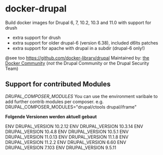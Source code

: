 # docker-drupal

Build docker images for Drupal 6, 7, 10.2, 10.3 and 11.0 with support for drush

* extra support for drush
* extra support for older drupal-6 (version 6.38), included d6lts patches
* extra support for apache with drupal in a subdir (drupal-6 only!)

@see too https://github.com/docker-library/drupal
Maintained by: [the Docker Community](https://github.com/docker-library/drupal) (*not* the Drupal Community or the Drupal Security Team)

## Support for contributed Modules

*DRUPAL_COMPOSER_MODULES*
You can use the environment varibale to add further contrib modules per composer.
e.g.
DRUPAL_COMPOSER_MODULES="drupal/ctools drupal/iframe"

**Folgende Versionen werden aktuell gebaut**

ENV DRUPAL_VERSION 10.2.12
ENV DRUPAL_VERSION 10.3.14
ENV DRUPAL_VERSION 10.4.8
ENV DRUPAL_VERSION 10.5.1
ENV DRUPAL_VERSION 11.0.13
ENV DRUPAL_VERSION 11.1.8
ENV DRUPAL_VERSION 11.2.2
ENV DRUPAL_VERSION 6.60
ENV DRUPAL_VERSION 7.103
ENV DRUPAL_VERSION 9.5.11
